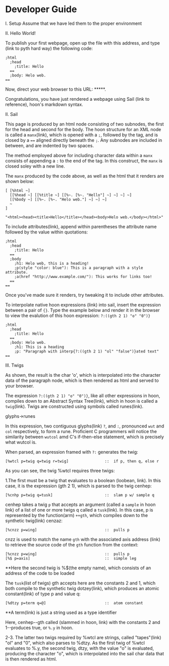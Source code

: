 Developer Guide
===============

I. Setup
Assume that we have led them to the proper environment

II. Hello World!

To publish your first webpage, open up the file with this
address, and type (link to pyth hard way) the
following code:

    ;html
      ;head
        ;title: Hello
      ==
      ;body: Helo web.
    ==

Now, direct your web browser to this URL: *****.

Congratulations, you have just rendered a webpage using Sail (link to reference), hoon's
markdown syntax. 

II. Sail

This page is produced by an html node consisting of two subnodes,
the first for the head and second for the body. The hoon
structure for an XML node is called a `manx`(link), which is
opened with a `;`, followed by the tag, and is closed by a `==`
aligned directly beneath the `;`. Any subnodes are included
in between, and are indented by two spaces.

The method employed above for including character data within a
`manx` consists of appending a `:` to the end
of the tag. In this construct, the `manx` is closed soley with a
new line.

The `manx` produced by the code above, as well as the html
that it renders are shown below:

    [ [%html ~]
      [[%head ~] [[%title ~] [[%~. [%~. "Hello"] ~] ~] ~] ~]
      [[%body ~] [[%~. [%~. "Helo web."] ~] ~] ~]
      ~
    ]

    "<html><head><title>Hello</title></head><body>Helo web.</body></html>"

To include attributes(link), append within parentheses the attribute name followed
by the value within quotations:

    ;html
      ;head
        ;title: Hello
      ==
      ;body
        ;h1: Helo web, this is a heading!
        ;p(style "color: blue"): This is a paragraph with a style attribute.
        ;a(href "http://www.example.com/"): This works for links too!
      ==
    ==

Once you've made sure it renders, try tweaking it to include
other attributes.

To interpolate native hoon expressions (link) into sail,
insert the expression between a pair of `{}`.
Type the example below and render it in the browser to view
the evalution of this hoon expression: `?:((gth 2 1) "o" "0")}`

    ;html
      ;head
        ;title: Hello
      ==
      ;body: Helo web.
        ;h1: This is a heading
        ;p: "Paragraph with interp{?:((gth 2 1) "ol" "false")}ated text"
    ==

III. Twigs

As shown, the result is the char 'o', which is 
interpolated into the character data of the paragraph node, which
is then rendered as html and served to your browser.

The expression `?:((gth 2 1) "o" "0")}`, like all other
expressions in hoon, compiles down to an Abstract Syntax
Tree(link), which in hoon is called a `twig`(link). Twigs are
constructed using symbols called runes(link).


glyphs->runes

In this expression, two contiguous glyphs(link) `?`, and `:`,
pronounced `wut` and `col` respectively, to form a rune.
Proficient C programmers will notice the similarity between
`wutcol` amd C's if-then-else statement, which is precisely what
wutcol is. 

When parsed, an expression framed with `?:` generates the twig:

    [%wtcl p=twig q=twig r=twig]                ::  if p, then q, else r

As you can see, the twig %wtcl requires three twigs:

1.The first must be a twig that evaluates to a boolean (loobean,
link). In this case, it is the expression (gth 2 1), which is
parsed to the twig cenhep:

    [%cnhp p=twig q=tusk]                       ::  slam p w/ sample q

cenhep takes a twig `p` that accepts an argument (called a
`sample` in hoon link) of a list of one or
more twigs q called a `tusk`(link). In this case, p is
represented by the function(arm) `++gth`, which compiles down to
the synthetic twig(link) cenzaz:

    [%cnzz p=wing]                              ::  pulls p

cnzz is used to match the name `gth` with the associated axis
address (link) to retrieve the source code of the `gth` function
from the context:

    [%cnzz p=wing]                              ::  pulls p
    [%$ p=axis]                                 ::  simple leg

**Here the second twig is %$(the empty name), which consists of
an address of the code to be loaded

The `tusk`(list of twigs) gth accepts here are the constants 2 and 1, 
which both compile to the synthetic twig dotzey(link), which
produces an atomic constant(link) of type p and value q:

    [%dtzy p=term q=@]                          ::  atom constant

**A term(link) is just a string used as a type identifier

Here, cenhep--gth called (slammed in hoon, link) with the
constants 2 and 1--produces true, or `%.y` in hoon.

2-3. The latter two twigs required by %wtcl are strings, called
"tapes"(link) "ol" and "0", which also parses to %dtzy. As the first
twig of %wtcl evaluates to %.y, the second twig, dtzy, with the
value "o" is evaluated, producing the character "o", which is
interpolated into the sail char data that is then rendered as
html. 





